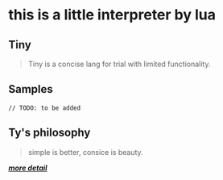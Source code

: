 # this is a little interpreter by lua

## Tiny 

> Tiny is a concise lang for trial
> with limited functionality.

## Samples

```tiny
// TODO: to be added

```

## Ty's philosophy

> simple is better,
> consice is beauty.

[***more detail***](detail.md)


